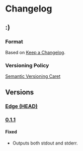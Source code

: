 
# Changelog

## :)

### Format

Based on [Keep a Changelog].

### Versioning Policy

[Semantic Versioning Caret]

## Versions

### [Edge (HEAD)][edge]

### [0.1.1]

#### Fixed

* Outputs both stdout and stderr.

[Keep a Changelog]: http://keepachangelog.com/en/1.0.0/
[Semantic Versioning Caret]: https://github.com/myowncake/semver-caret
[edge]: https://github.com/typescript-plus/jasmine-file-tree-matcher/compare/v0.1.1...HEAD
[0.1.1]: https://github.com/typescript-plus/jasmine-file-tree-matcher/compare/v0.1.0...0.1.1
